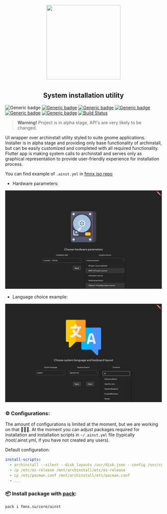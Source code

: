 <p align="center">
<img style="align: center; padding-left: 10px; padding-right: 10px; padding-bottom: 10px;" width="238px" height="238px" src="https://fmnx.su/dancheg97/Pictures/raw/branch/main/ainst.png" />
</p>

<h2 align="center">System installation utility</h2>

![Generic badge](https://img.shields.io/badge/status-alpha-red.svg)
[![Generic badge](https://img.shields.io/badge/flaticon-icons-03fca1.svg)](https://www.flaticon.com)
[![Generic badge](https://img.shields.io/badge/license-gpl-orange.svg)](https://fmnx.su/core/ainst/src/branch/main/LICENSE)
[![Generic badge](https://img.shields.io/badge/fmnx-repo-006db0.svg)](https://fmnx.su/core/ainst)
[![Generic badge](https://img.shields.io/badge/github-repo-white.svg)](https://github.com/fmnx-io/ainst)
[![Generic badge](https://img.shields.io/badge/codeberg-repo-45a3fb.svg)](https://codeberg.org/fmnx/ainst)
[![Build Status](https://ci.fmnx.su/api/badges/core/ainst/status.svg)](https://ci.fmnx.su/core/ainst)

> **Warning!** Project is in alpha stage, API's are very likely to be changed.

UI wrapper over archinstall utility styled to suite gnome applications. Installer is in alpha stage and providing only base functionality of archinstall, but can be easily customized and completed with all required functionality. Flutter app is making system calls to archinstall and serves only as graphical representation to provide user-friendly experience for installation process.

You can find example of `.ainst.yml` in [fmnx iso repo](https://fmnx.su/core/iso)

- Hardware parameters:

![](examples/disks.png)

- Language choice example:

![](examples/langs.png)

### ⚙️ Configurations:

The amount of configurations is limited at the moment, but we are working on that 🔨🔨🔨. At the moment you can adjust packages required for installation and installation scripts in `~/.ainst.yml` file (typically /root/.ainst.yml, if you have not created any users).

Default configuration:

```yml
install-scripts:
  - archinstall --silent --disk_layouts /usr/disk.json --config /usr/config.json --creds /usr/creds.json
  - cp /etc/os-release /mnt/archinstall/etc/os-release
  - cp /etc/pacman.conf /mnt/archinstall/etc/pacman.conf
  - ...
```

### 📦 Install package with [pack](https://fmnx.su/core/pack):

```
pack i fmnx.su/core/ainst
```
